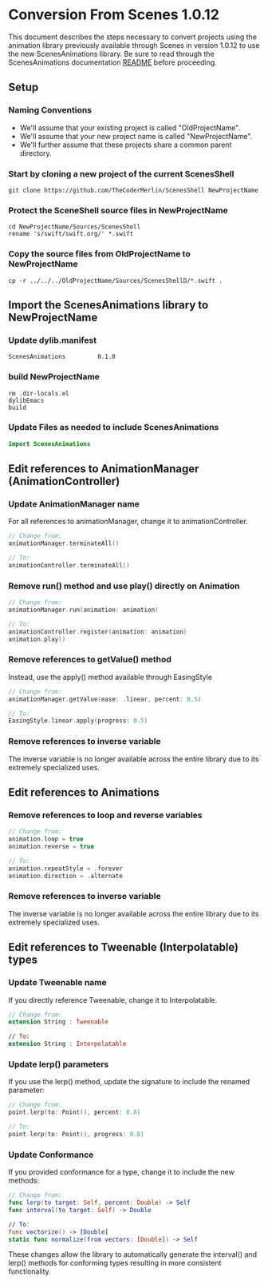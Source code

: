 # Conversion From Scenes 1.0.12

This document describes the steps necessary to convert projects using the animation library previously available through Scenes in version 1.0.12 to use the new ScenesAnimations library.  Be sure to read through the ScenesAnimations documentation [README](./README.md) before proceeding.

## Setup

### Naming Conventions

- We'll assume that your existing project is called "OldProjectName".
- We'll assume that your new project name is called "NewProjectName".
- We'll further assume that these projects share a common parent directory.

### Start by cloning a new project of the current ScenesShell

```shell
git clone https://github.com/TheCoderMerlin/ScenesShell NewProjectName
```

### Protect the SceneShell source files in NewProjectName

```shell
cd NewProjectName/Sources/ScenesShell
rename 's/swift/swift.org/' *.swift
```

### Copy the source files from OldProjectName to NewProjectName

```shell
cp -r ../../../OldProjectName/Sources/ScenesShellD/*.swift .
```

## Import the ScenesAnimations library to NewProjectName

### Update dylib.manifest

```shell
ScenesAnimations         0.1.0
```

### build NewProjectName

```shell
rm .dir-locals.el
dylibEmacs
build
```

### Update Files as needed to include ScenesAnimations

```swift
import ScenesAnimations
```

## Edit references to AnimationManager (AnimationController)

### Update AnimationManager name

For all references to animationManager, change it to animationController.

```swift
// Change from:
animationManager.terminateAll()

// To:
animationController.terminateAll()
```

### Remove run() method and use play() directly on Animation

```swift
// Change from:
animationManager.run(animation: animation)

// To:
animationController.register(animation: animation)
animation.play()
```

### Remove references to getValue() method

Instead, use the apply() method available through EasingStyle

```swift
// Change from:
animationManager.getValue(ease: .linear, percent: 0.5)

// To:
EasingStyle.linear.apply(progress: 0.5)
```

### Remove references to inverse variable

The inverse variable is no longer available across the entire library due to its extremely specialized uses.

## Edit references to Animations

### Remove references to loop and reverse variables

```swift
// Change from:
animation.loop = true
animation.reverse = true

// To:
animation.repeatStyle = .forever
animation.direction = .alternate
```

### Remove references to inverse variable

The inverse variable is no longer available across the entire library due to its extremely specialized uses.

## Edit references to Tweenable (Interpolatable) types

### Update Tweenable name

If you directly reference Tweenable, change it to Interpolatable.

```swift
// Change from:
extension String : Tweenable

// To:
extension String : Interpolatable
```

### Update lerp() parameters

If you use the lerp() method, update the signature to include the renamed parameter:

```swift
// Change from:
point.lerp(to: Point(), percent: 0.8)

// To:
point.lerp(to: Point(), progress: 0.8)
```

### Update Conformance

If you provided conformance for a type, change it to include the new methods:

```swift
// Change from:
func lerp(to target: Self, percent: Double) -> Self
func interval(to target: Self) -> Double

// To:
func vectorize() -> [Double]
static func normalize(from vectors: [Double]) -> Self
```

These changes allow the library to automatically generate the interval() and lerp() methods for conforming types resulting in more consistent functionality.
